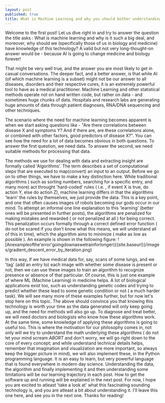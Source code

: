 ```yaml
---
layout: post
published: true
title: What is Machine Learning and why you should bother understanding
---
```

Welcome to the first post! Let us dive right in and try to answer the question the title asks : What is machine learning and why is it such a big deal, and moreover, why should we (specifically those of us in biology and medicine) have knowledge of this technology? A valid but not very long-thought-on answer would be - because AI is going to change medicine and biology forever! 


That might be very well true, and the answer you are most likely to get in casual conversations. The deeper fact, and a better answer, is that while AI (of which machine learning is a subset) might not be our answer to all diseases, disorders and their respective cures, it is an extremely powerful tool to have as a medical practitioner. Machine Learning and other statistical methods operate not on hand written code, but rather on data - and sometimes huge chunks of data. Hospitals and research labs are generating huge amounts of data through patient diagnoses, RNA/DNA sequencing and other techniques.


The scenario where the need for machine learning becomes apparent is when we start asking questions like - "Are there correlations between disease X and symptoms Y? And if there are, are these correlations alone, or combined with other factors, good predictors of disease X?". You can see how the need for a lot of data becomes obvious in both questions. To answer the first question, we need data. To answer the second, we need suitable methods for processing that data. 


The methods we use for dealing with data and extracting insight are formally called 'Algorithms'. The term describes a set of computational steps that are executed to map(convert) an input to an output. Before we go on to other things, we have to make a key distinction here. While traditional algorithms ( such as sorting numbers, searching for a specific entry, and many more) act throught 'hard-coded' rules ( i.e. , if event X is true, do action Y, else do action Z), machine learning differs in that the algorithms 'learn' the rules by themselves, we just provide the data. This is a key point, and one that often causes images of robots becoming our gods occur in our mind. To attempt an informal one line explanation to this 'learning' (better ones will be presented in further posts), the algorithms are penalized for making mistakes and rewarded ( or not penalized at all ) for being correct. This penalization occurs formally through a correct defined error function ( do not be scared if you don't know what this means, we will understand all of this in time), which the algorithm aims to minimize ( make as low as possible ). An example is shown in the following figure: 
![Anexampleofthe'error'goingdownaswetrainforlonger({{site.baseurl}}/images/gradient_descent_error_by_iteration.png)


In this way, if we have medical data for, say, scans of some lungs, and we 'tag' (add an entry to) each image with whether some disease is present or not, then we can use these images to train an algorithm to recognize presence or absence of that particular. Of course, this is just one example of where ML (Machine Learning) in medicine helps. A lot of biological applications exist too, such as understanding genetic codes and trying to predict whether these lead to some genetic condition or not ( a much harder task). We will see many more of these examples further, but for now let's stop here on this topic. The above should convince you that knowing this technology is worth your time as the data generated will only keep going up, and the need for methods will also go up. To diagnose and treat better, we will need doctors and biologists who know how these algorithms work. At the same time, some knowledge of applying these algorithms is going to useful too. This is where the motivation for our philosophy comes in, not only will we try to understand the math underlying these algorithms ( do not let your mind scream *ABORT* and don't worry, we will go right down to the core of every concept; and while understand technical details helps, remember that imagination and visualization are more important, so always keep the bigger picture in mind), we will also implement these, in the Python programming language. It is an easy to learn, but very powerful language that is found everywhere in modern day science. Understanding the data, the algorithm and finally implementing it and then understanding some limitations will be our learning trajectory in each post. How to get the software up and running will be explained in the next post. For now, I hope you are excited to atleast 'take a look at' what this fascinating sounding technology is, and you are atleast a bit about understanding it. I'll leave this one here, and see you in the next one. Thanks for reading!
